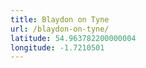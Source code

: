```yaml
---
title: Blaydon on Tyne
url: /blaydon-on-tyne/
latitude: 54.963782200000004
longitude: -1.7210501
---
```

